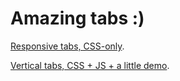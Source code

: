 Amazing tabs :)
=========

[Responsive tabs, CSS-only](http://htmlpreview.github.io/?https://github.com/ingdir/tabs-test/blob/master/rt.html#tab1).

[Vertical tabs, CSS + JS + a little demo](http://htmlpreview.github.io/?https://github.com/ingdir/tabs-test/blob/master/vt.html).
